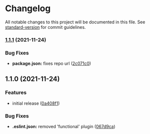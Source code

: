 # Changelog

All notable changes to this project will be documented in this file. See [standard-version](https://github.com/conventional-changelog/standard-version) for commit guidelines.

### [1.1.1](https://github.com/k-dill/remember/compare/v1.1.0...v1.1.1) (2021-11-24)


### Bug Fixes

* **package.json:** fixes repo url ([2c071c0](https://github.com/k-dill/remember/commit/2c071c01ae4bfb48b7737934d1cc7bd4346ee4bc))

## 1.1.0 (2021-11-24)


### Features

* initial release ([0a408f1](https://github.com///commit/0a408f11a3c874283f2e4c6764ba7ea62d175f7a))


### Bug Fixes

* **.eslint.json:** removed 'functional' plugin ([067d9ca](https://github.com///commit/067d9ca381665eefd372e2ad13b3ab6134de7d36))
